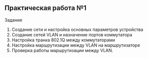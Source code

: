 ## Практическая работа №1

 Задание
1. Создание сети и настройка основных параметров устройства
2. Создание сетей VLAN и назначение портов коммутатора
3. Настройка транка 802.1Q между коммутаторами
4. Настройка маршрутизации между VLAN на маршрутизаторе
5. Проверка работы маршрутизации между VLAN.
